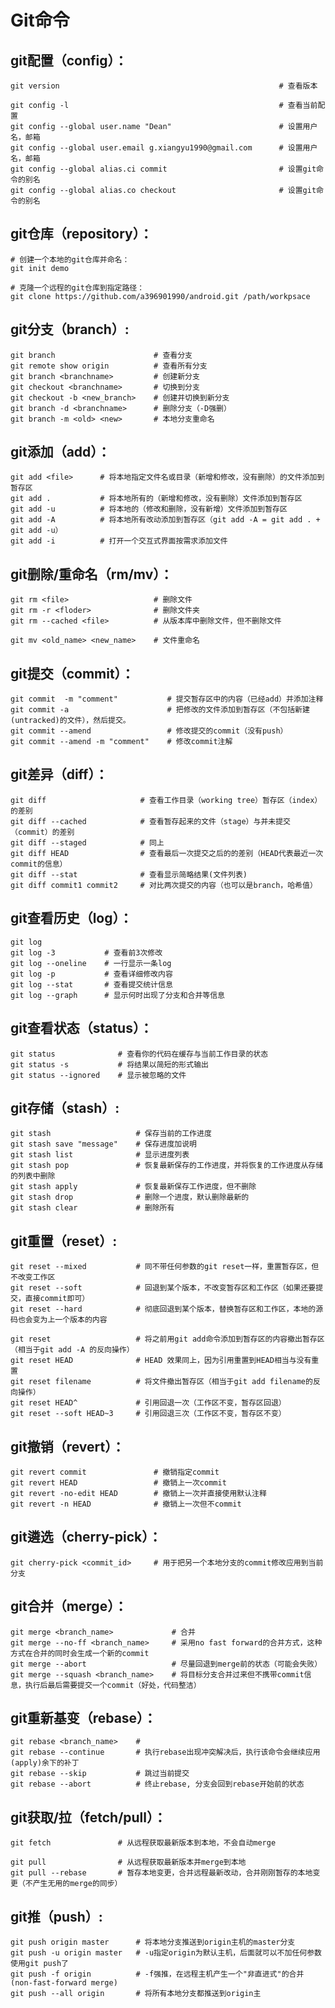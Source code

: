 Git命令
===========

git配置（config）：
-----------------
    
    git version                                                 # 查看版本

    git config -l                                               # 查看当前配置
    git config --global user.name "Dean"                        # 设置用户名，邮箱  
    git config --global user.email g.xiangyu1990@gmail.com      # 设置用户名，邮箱  
    git config --global alias.ci commit                         # 设置git命令的别名
    git config --global alias.co checkout                       # 设置git命令的别名

git仓库（repository）：
-------------
    
    # 创建一个本地的git仓库并命名：  
    git init demo

    # 克隆一个远程的git仓库到指定路径：  
    git clone https://github.com/a396901990/android.git /path/workpsace

git分支（branch）:
-----------------
    
    git branch                      # 查看分支
    git remote show origin          # 查看所有分支
    git branch <branchname>         # 创建新分支
    git checkout <branchname>       # 切换到分支
    git checkout -b <new_branch>    # 创建并切换到新分支
    git branch -d <branchname>      # 删除分支（-D强删） 
    git branch -m <old> <new>       # 本地分支重命名

git添加（add）：
------------------
    
    git add <file>      # 将本地指定文件名或目录（新增和修改，没有删除）的文件添加到暂存区
    git add .           # 将本地所有的（新增和修改，没有删除）文件添加到暂存区
    git add -u          # 将本地的（修改和删除，没有新增）文件添加到暂存区
    git add -A          # 将本地所有改动添加到暂存区（git add -A = git add . + git add -u）
    git add -i          # 打开一个交互式界面按需求添加文件

git删除/重命名（rm/mv）：
-----------------
    
    git rm <file>                   # 删除文件
    git rm -r <floder>              # 删除文件夹
    git rm --cached <file>          # 从版本库中删除文件，但不删除文件      

    git mv <old_name> <new_name>    # 文件重命名

git提交（commit）：
--------------------
    
    git commit  -m "comment"           # 提交暂存区中的内容（已经add）并添加注释
    git commit -a                      # 把修改的文件添加到暂存区（不包括新建(untracked)的文件），然后提交。
    git commit --amend                 # 修改提交的commit（没有push）
    git commit --amend -m "comment"    # 修改commit注解

git差异（diff）：
--------------------
    
    git diff                     # 查看工作目录（working tree）暂存区（index）的差别
    git diff --cached            # 查看暂存起来的文件（stage）与并未提交（commit）的差别
    git diff --staged            # 同上
    git diff HEAD                # 查看最后一次提交之后的的差别（HEAD代表最近一次commit的信息）
    git diff --stat              # 查看显示简略结果(文件列表)
    git diff commit1 commit2     # 对比两次提交的内容（也可以是branch，哈希值）

git查看历史（log）：
----------------------
    
    git log
    git log -3           # 查看前3次修改
    git log --oneline    # 一行显示一条log
    git log -p           # 查看详细修改内容  
    git log --stat       # 查看提交统计信息
    git log --graph      # 显示何时出现了分支和合并等信息

git查看状态（status）：
----------------------------
    
    git status              # 查看你的代码在缓存与当前工作目录的状态
    git status -s           # 将结果以简短的形式输出
    git status --ignored    # 显示被忽略的文件

git存储（stash）: 
--------------------------
    
    git stash                   # 保存当前的工作进度
    git stash save "message"    # 保存进度加说明
    git stash list              # 显示进度列表
    git stash pop               # 恢复最新保存的工作进度，并将恢复的工作进度从存储的列表中删除
    git stash apply             # 恢复最新保存工作进度，但不删除
    git stash drop              # 删除一个进度，默认删除最新的
    git stash clear             # 删除所有

git重置（reset）:
--------------------

    git reset --mixed           # 同不带任何参数的git reset一样，重置暂存区，但不改变工作区
    git reset --soft            # 回退到某个版本，不改变暂存区和工作区（如果还要提交，直接commit即可）
    git reset --hard            # 彻底回退到某个版本，替换暂存区和工作区，本地的源码也会变为上一个版本的内容
    
    git reset                   # 将之前用git add命令添加到暂存区的内容撤出暂存区（相当于git add -A 的反向操作）
    git reset HEAD              # HEAD 效果同上，因为引用重置到HEAD相当与没有重置
    git reset filename          # 将文件撤出暂存区（相当于git add filename的反向操作）
    git reset HEAD^             # 引用回退一次（工作区不变，暂存区回退）
    git reset --soft HEAD~3     # 引用回退三次（工作区不变，暂存区不变）

git撤销（revert）：
-----------------------
    
    git revert commit               # 撤销指定commit
    git revert HEAD                 # 撤销上一次commit
    git revert -no-edit HEAD        # 撤销上一次并直接使用默认注释
    git revert -n HEAD              # 撤销上一次但不commit

git遴选（cherry-pick）：
----------------------------
    git cherry-pick <commit_id>     # 用于把另一个本地分支的commit修改应用到当前分支

git合并（merge）：
----------------------
    
    git merge <branch_name>             # 合并
    git merge --no-ff <branch_name>     # 采用no fast forward的合并方式，这种方式在合并的同时会生成一个新的commit
    git merge --abort                   # 尽量回退到merge前的状态（可能会失败）
    git merge --squash <branch_name>    # 将目标分支合并过来但不携带commit信息，执行后最后需要提交一个commit（好处，代码整洁）

git重新基变（rebase）：
-----------------------
    
    git rebase <branch_name>    # 
    git rebase --continue       # 执行rebase出现冲突解决后，执行该命令会继续应用(apply)余下的补丁
    git rebase --skip           # 跳过当前提交
    git rebase --abort          # 终止rebase, 分支会回到rebase开始前的状态

git获取/拉（fetch/pull）：
------------------------

    git fetch               # 从远程获取最新版本到本地，不会自动merge
    
    git pull                # 从远程获取最新版本并merge到本地
    git pull --rebase       # 暂存本地变更，合并远程最新改动，合并刚刚暂存的本地变更（不产生无用的merge的同步）

git推（push）:
------------------------
    
    git push origin master      # 将本地分支推送到origin主机的master分支
    git push -u origin master   # -u指定origin为默认主机，后面就可以不加任何参数使用git push了
    git push -f origin          # -f强推，在远程主机产生一个"非直进式"的合并(non-fast-forward merge)
    git push --all origin       # 将所有本地分支都推送到origin主
